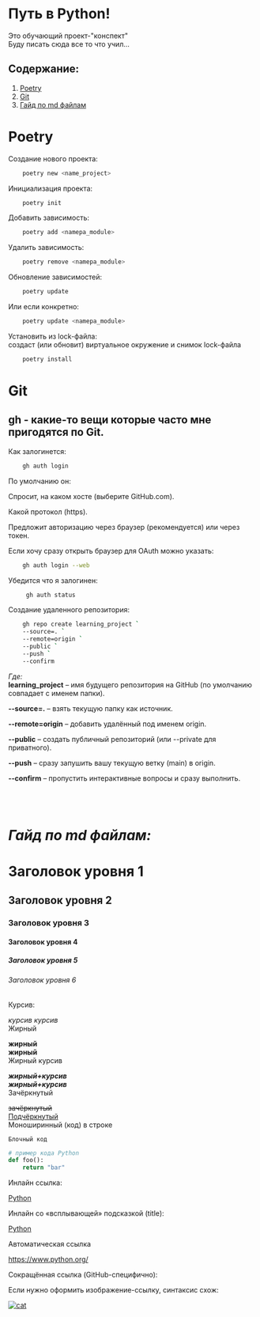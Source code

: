 



# Путь в Python!

Это обучающий проект-"конспект"  
Буду писать сюда все то что учил...


## Содержание:
1. [Poetry](#poetry)
2. [Git](#git)
3. [Гайд по md файлам](#гайд-по-md-файлам)


# Poetry

Создание нового проекта:

```bash
    poetry new <name_project>
```

Инициализация проекта:

```bash
    poetry init
```

Добавить зависимость:

```bash
    poetry add <namepa_module>
```

Удалить зависимость:

```bash
    poetry remove <namepa_module>
```

Обновление зависимостей:

```bash
    poetry update
```

Или если конкретно:

```bash
    poetry update <namepa_module>
```

Установить из lock-файла:<br>
создаст (или обновит) виртуальное окружение и снимок lock-файла

```bash
    poetry install    
```

# Git

## gh - какие-то вещи которые часто мне пригодятся по Git.

Как залогинется:

```bash
    gh auth login
```

По умолчанию он:

Спросит, на каком хосте (выберите GitHub.com).

Какой протокол (https).

Предложит авторизацию через браузер (рекомендуется) или через токен.

Если хочу сразу открыть браузер для OAuth можно указать:

```bash
    gh auth login --web
```

Убедится что я залогинен: <br>

```bash
     gh auth status
```

Создание удаленного репозитория:

```bash
    gh repo create learning_project `
    --source=. `
    --remote=origin `
    --public `
    --push `
    --confirm
```

*_Где:_*<br>
**learning_project** – имя будущего репозитория на GitHub (по умолчанию совпадает с именем папки).

**--source=.** – взять текущую папку как источник.

**--remote=origin** – добавить удалённый под именем origin.

**--public** – создать публичный репозиторий (или --private для приватного).

**--push** – сразу запушить вашу текущую ветку (main) в origin.

**--confirm** – пропустить интерактивные вопросы и сразу выполнить.
<br><br><br><br>
# ***Гайд по md файлам:***

# Заголовок уровня 1

## Заголовок уровня 2

### Заголовок уровня 3

#### Заголовок уровня 4

##### Заголовок уровня 5

###### Заголовок уровня 6

Курсив:

*курсив*
_курсив_  
Жирный

**жирный**     <br>
__жирный__     <br>
Жирный курсив <br>

***жирный+курсив***   <br>
___жирный+курсив___   <br>
Зачёркнутый

~~зачёркнутый~~         <br>
<u>Подчёркнутый</u>     <br>
Моноширинный (код) в строке<br>

`Блочный код`    <br>

```python
# пример кода Python
def foo():
    return "bar"
```

Инлайн ссылка:

[Python](https://www.python.org/)

Инлайн со «всплывающей» подсказкой (title):

[Python](https://www.python.org/ "Оф. Сайт Python")

Автоматическая ссылка

<https://www.python.org/>

Сокращённая ссылка (GitHub-специфично):  

[](https://www.python.org/)

Если нужно оформить изображение-ссылку, синтаксис схож:  

[![cat](https://www.google.com/imgres?q=cat%20google&imgurl=https%3A%2F%2Fwww.onegreenplanet.org%2Fwp-content%2Fuploads%2F2023%2F07%2Fshutterstock_2252711707-scaled.jpg&imgrefurl=https%3A%2F%2Fwww.onegreenplanet.org%2Fanimals%2Fcat-titan-athens-tourist-attraction-google-maps%2F&docid=m0F8xmCet7wxpM&tbnid=37_dwb1gC_m15M&vet=12ahUKEwi_trWciKuOAxXJwQIHHbqeM7gQM3oECCwQAA..i&w=1920&h=1280&hcb=2&ved=2ahUKEwi_trWciKuOAxXJwQIHHbqeM7gQM3oECCwQAA)](https://www.python.org/)

